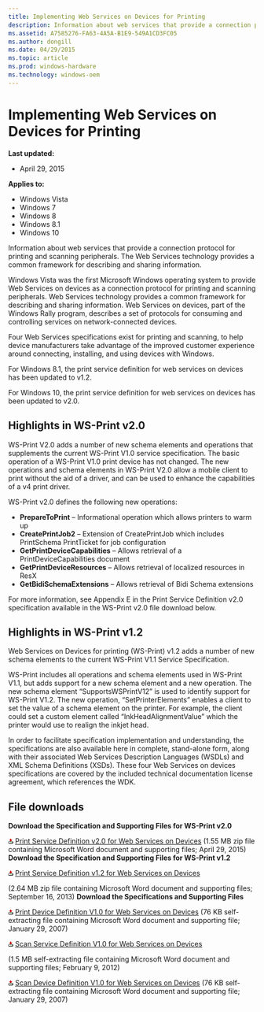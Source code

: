 ```yaml
---
title: Implementing Web Services on Devices for Printing
description: Information about web services that provide a connection protocol for printing and scanning peripherals. The Web Services technology provides a common framework for describing and sharing information.
ms.assetid: A7585276-FA63-4A5A-B1E9-549A1CD3FC05
ms.author: dongill
ms.date: 04/29/2015
ms.topic: article
ms.prod: windows-hardware
ms.technology: windows-oem
---
```


# Implementing Web Services on Devices for Printing


**Last updated:**

-   April 29, 2015

**Applies to:**

-   Windows Vista
-   Windows 7
-   Windows 8
-   Windows 8.1
-   Windows 10

Information about web services that provide a connection protocol for printing and scanning peripherals. The Web Services technology provides a common framework for describing and sharing information.

Windows Vista was the first Microsoft Windows operating system to provide Web Services on devices as a connection protocol for printing and scanning peripherals. Web Services technology provides a common framework for describing and sharing information. Web Services on devices, part of the Windows Rally program, describes a set of protocols for consuming and controlling services on network-connected devices.

Four Web Services specifications exist for printing and scanning, to help device manufacturers take advantage of the improved customer experience around connecting, installing, and using devices with Windows.

For Windows 8.1, the print service definition for web services on devices has been updated to v1.2.

For Windows 10, the print service definition for web services on devices has been updated to v2.0.

## <span id="Highlights_in_WS-Print_v2.0"></span><span id="highlights_in_ws-print_v2.0"></span><span id="HIGHLIGHTS_IN_WS-PRINT_V2.0"></span>Highlights in WS-Print v2.0


WS-Print V2.0 adds a number of new schema elements and operations that supplements the current WS-Print V1.0 service specification. The basic operation of a WS-Print V1.0 print device has not changed. The new operations and schema elements in WS-Print V2.0 allow a mobile client to print without the aid of a driver, and can be used to enhance the capabilities of a v4 print driver.

WS-Print v2.0 defines the following new operations:

-   **PrepareToPrint** – Informational operation which allows printers to warm up
-   **CreatePrintJob2** – Extension of CreatePrintJob which includes PrintSchema PrintTicket for job configuration
-   **GetPrintDeviceCapabilities** – Allows retrieval of a PrintDeviceCapabilities document
-   **GetPrintDeviceResources** – Allows retrieval of localized resources in ResX
-   **GetBidiSchemaExtensions** – Allows retrieval of Bidi Schema extensions

For more information, see Appendix E in the Print Service Definition v2.0 specification available in the WS-Print v2.0 file download below.

## <span id="Highlights_in_WS-Print_v1.2"></span><span id="highlights_in_ws-print_v1.2"></span><span id="HIGHLIGHTS_IN_WS-PRINT_V1.2"></span>Highlights in WS-Print v1.2


Web Services on Devices for printing (WS-Print) v1.2 adds a number of new schema elements to the current WS-Print V1.1 Service Specification.

WS-Print includes all operations and schema elements used in WS-Print V1.1, but adds support for a new schema element and a new operation. The new schema element “SupportsWSPrintV12” is used to identify support for WS-Print V1.2. The new operation, “SetPrinterElements” enables a client to set the value of a schema element on the printer. For example, the client could set a custom element called “InkHeadAlignmentValue” which the printer would use to realign the inkjet head.

In order to facilitate specification implementation and understanding, the specifications are also available here in complete, stand-alone form, along with their associated Web Services Description Languages (WSDLs) and XML Schema Definitions (XSDs). These four Web Services on devices specifications are covered by the included technical documentation license agreement, which references the WDK.

## <span id="File_downloads"></span><span id="file_downloads"></span><span id="FILE_DOWNLOADS"></span>File downloads


**Download the Specification and Supporting Files for WS-Print v2.0**

![](images/ic13605.gif) [Print Service Definition v2.0 for Web Services on Devices](http://go.microsoft.com/fwlink/p/?LinkId=534008)
(1.55 MB zip file containing Microsoft Word document and supporting files; April 29, 2015)
**Download the Specification and Supporting Files for WS-Print v1.2**

![](images/ic13605.gif) [Print Service Definition v1.2 for Web Services on Devices](http://download.microsoft.com/download/E/9/7/E974CFCB-4B3B-40CC-AF92-4F7F84477F0B/Printer.zip)

(2.64 MB zip file containing Microsoft Word document and supporting files; September 16, 2013)
**Download the Specifications and Supporting Files**

![](images/ic13605.gif) [Print Device Definition V1.0 for Web Services on Devices](http://download.microsoft.com/download/9/c/5/9c5b2167-8017-4bae-9fde-d599bac8184a/PrintDevice.exe)
(76 KB self-extracting file containing Microsoft Word document and supporting file; January 29, 2007)

![](images/ic13605.gif) [Scan Service Definition V1.0 for Web Services on Devices](http://download.microsoft.com/download/9/C/5/9C5B2167-8017-4BAE-9FDE-D599BAC8184A/ScanService.zip)

(1.5 MB self-extracting file containing Microsoft Word document and supporting files; February 9, 2012)

![](images/ic13605.gif) [Scan Device Definition V1.0 for Web Services on Devices](http://download.microsoft.com/download/9/c/5/9c5b2167-8017-4bae-9fde-d599bac8184a/ScanDevice.exe)
(76 KB self-extracting file containing Microsoft Word document and supporting file; January 29, 2007)
 




